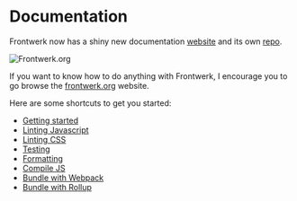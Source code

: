 # Documentation

Frontwerk now has a shiny new documentation [website][frontwerk.org] and its own [repo][docs-repo].

![Frontwerk.org](https://i.imgur.com/RBdK0wy.jpg)

If you want to know how to do anything with Frontwerk, I encourage you to go browse the [frontwerk.org][frontwerk.org] website.

Here are some shortcuts to get you started:

* [Getting started][quick-start]
* [Linting Javascript][lint]
* [Linting CSS][stylelint]
* [Testing][test]
* [Formatting][format]
* [Compile JS][babel]
* [Bundle with Webpack][webpack]
* [Bundle with Rollup][rollup]

[frontwerk.org]: https://frontwerk.org
[docs-repo]: https://github.com/tricinel/frontwerk.org
[quick-start]: https://frontwerk.org/docs/quick-start
[lint]: https://frontwerk.org/docs/lint
[stylelint]: https://frontwerk.org/docs/stylelint
[test]: https://frontwerk.org/docs/test
[format]: https://frontwerk.org/docs/format
[babel]: https://frontwerk.org/docs/babel
[webpack]: https://frontwerk.org/docs/webpack
[rollup]: https://frontwerk.org/docs/rollup
